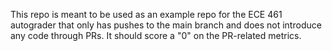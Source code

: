 This repo is meant to be used as an example repo for the ECE 461 autograder that only has pushes to the main branch and does not introduce any code through PRs. It should score a "0" on the PR-related metrics.
